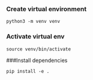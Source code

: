 ### Create virtual environment

`python3 -m venv venv`
### Activate virtual env

`source venv/bin/activate`

###Install dependencies

`pip install -e .`